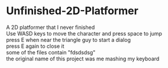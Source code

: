 # Unfinished-2D-Platformer
A 2D platformer that I never finished  
Use WASD keys to move the character and press space to jump  
press E when near the triangle guy to start a dialog  
press E again to close it  
some of the files contain "fdsdsdsg"  
the original name of this project was me mashing my keyboard  
